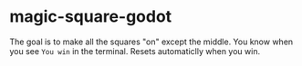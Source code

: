 # magic-square-godot
The goal is to make all the squares "on" except the middle.
You know when you see `You win` in the terminal.
Resets automaticlly when you win. 

